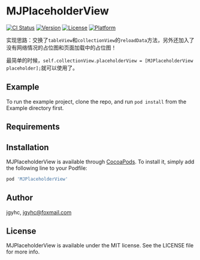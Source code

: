 # MJPlaceholderView

[![CI Status](https://img.shields.io/travis/jgyhc/MJPlaceholderView.svg?style=flat)](https://travis-ci.org/jgyhc/MJPlaceholderView)
[![Version](https://img.shields.io/cocoapods/v/MJPlaceholderView.svg?style=flat)](https://cocoapods.org/pods/MJPlaceholderView)
[![License](https://img.shields.io/cocoapods/l/MJPlaceholderView.svg?style=flat)](https://cocoapods.org/pods/MJPlaceholderView)
[![Platform](https://img.shields.io/cocoapods/p/MJPlaceholderView.svg?style=flat)](https://cocoapods.org/pods/MJPlaceholderView)

实现思路：交换了`tableView`和`collectionView`的`reloadData`方法，另外还加入了没有网络情况的占位图和页面加载中的占位图！

最简单的时候，`self.collectionView.placeholderView = [MJPlaceholderView placeholder];`就可以使用了。
## Example

To run the example project, clone the repo, and run `pod install` from the Example directory first.


## Requirements

## Installation

MJPlaceholderView is available through [CocoaPods](https://cocoapods.org). To install
it, simply add the following line to your Podfile:

```ruby
pod 'MJPlaceholderView'
```

## Author

jgyhc, jgyhc@foxmail.com

## License

MJPlaceholderView is available under the MIT license. See the LICENSE file for more info.
